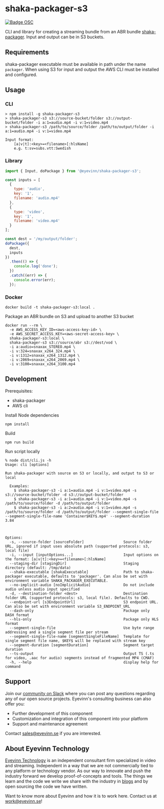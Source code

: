 # shaka-packager-s3

[![Badge OSC](https://img.shields.io/badge/Evaluate-24243B?style=for-the-badge&logo=data:image/svg+xml;base64,PHN2ZyB3aWR0aD0iMjQiIGhlaWdodD0iMjQiIHZpZXdCb3g9IjAgMCAyNCAyNCIgZmlsbD0ibm9uZSIgeG1sbnM9Imh0dHA6Ly93d3cudzMub3JnLzIwMDAvc3ZnIj4KPGNpcmNsZSBjeD0iMTIiIGN5PSIxMiIgcj0iMTIiIGZpbGw9InVybCgjcGFpbnQwX2xpbmVhcl8yODIxXzMxNjcyKSIvPgo8Y2lyY2xlIGN4PSIxMiIgY3k9IjEyIiByPSI3IiBzdHJva2U9ImJsYWNrIiBzdHJva2Utd2lkdGg9IjIiLz4KPGRlZnM%2BCjxsaW5lYXJHcmFkaWVudCBpZD0icGFpbnQwX2xpbmVhcl8yODIxXzMxNjcyIiB4MT0iMTIiIHkxPSIwIiB4Mj0iMTIiIHkyPSIyNCIgZ3JhZGllbnRVbml0cz0idXNlclNwYWNlT25Vc2UiPgo8c3RvcCBzdG9wLWNvbG9yPSIjQzE4M0ZGIi8%2BCjxzdG9wIG9mZnNldD0iMSIgc3RvcC1jb2xvcj0iIzREQzlGRiIvPgo8L2xpbmVhckdyYWRpZW50Pgo8L2RlZnM%2BCjwvc3ZnPgo%3D)](https://app.osaas.io/browse/eyevinn-shaka-packager-s3)

CLI and library for creating a streaming bundle from an ABR bundle [shaka-packager](https://github.com/shaka-project/shaka-packager). Input and output can be in S3 buckets.

## Requirements

shaka-packager executable must be available in path under the name `packager`. When using S3 for input and output the AWS CLI must be installed and configured.

## Usage

### CLI

```
> npm install -g shaka-packager-s3
> shaka-packager-s3 s3://source-bucket/folder s3://output-bucket/folder -i a:1=audio.mp4 -i v:1=video.mp4
> shaka-packager-s3 /path/to/source/folder /path/to/output/folder -i a:1=audio.mp4 -i v:1=video.mp4

Input format:
    [a|v|t]:<key>=<filename>[:hlsName]
    e.g. t:sv=subs.vtt:Swedish

```

### Library

```javascript
import { Input, doPackage } from '@eyevinn/shaka-packager-s3';

const inputs = [
  {
    type: 'audio',
    key: '1',
    filename: 'audio.mp4'
  },
  {
    type: 'video',
    key: '1',
    filename: 'video.mp4'
  }
];

const dest = '/my/output/folder';
doPackage({
  dest,
  inputs
})
  .then(() => {
    console.log('done');
  })
  .catch((err) => {
    console.error(err);
  });
```

### Docker

```
docker build -t shaka-packager-s3:local .
```

Package an ABR bundle on S3 and upload to another S3 bucket

```
docker run --rm \
  -e AWS_ACCESS_KEY_ID=<aws-access-key-id> \
  -e AWS_SECRET_ACCESS_KEY=<aws-secret-access-key> \
  shaka-packager-s3:local \
  shaka-packager-s3 s3://source/abr s3://dest/vod \
  -i a:audio=snaxax_STEREO.mp4 \
  -i v:324=snaxax_x264_324.mp4 \
  -i v:1312=snaxax_x264_1312.mp4 \
  -i v:2069=snaxax_x264_2069.mp4 \
  -i v:3100=snaxax_x264_3100.mp4
```

## Development

Prerequisites:

- shaka-packager
- AWS cli

Install Node dependencies

```
npm install
```

Build

```
npm run build
```

Run script locally

```
% node dist/cli.js -h
Usage: cli [options]

Run shaka-packager with source on S3 or locally, and output to S3 or local

  Examples:
    $ shaka-packager-s3 -i a:1=audio.mp4 -i v:1=video.mp4 -s s3://source-bucket/folder -d s3://output-bucket/folder
    $ shaka-packager-s3 -i a:1=audio.mp4 -i v:1=video.mp4 -s /path/to/source/folder -d /path/to/output/folder
    $ shaka-packager-s3 -i a:2=audio.mp4 -i v:1=video.mp4 -s /path/to/source/folder -d /path/to/output/folder --segment-single-file --segment-single-file-name 'Container$KEY$.mp4' --segment-duration 3.84



Options:
  -s, --source-folder [sourceFolder]                  Source folder URL, ignored if input uses absolute path (supported protocols: s3, local file)
  -i, --input [inputOptions...]                       Input options on the format: [a|v|t]:<key>=<filename>[:hlsName]
  --staging-dir [stagingDir]                          Staging directory (default: /tmp/data)
  --shaka-executable [shakaExecutable]                Path to shaka-packager executable, defaults to 'packager'. Can also be set with environment variable SHAKA_PACKAGER_EXECUTABLE.
  --no-implicit-audio [noImplicitAudio]               Do not include audio unless audio input specified
  -d, --destination-folder <dest>                     Destination folder URL (supported protocols: s3, local file). Defaults to CWD.
  --endpoint-url [s3EndpointUrl]                      S3 endpoint URL. Can also be set with environment variable S3_ENDPOINT_URL
  --dash-only                                         Package only DASH format
  --hls-only                                          Package only HLS format
  --segment-single-file                               Use byte range addressing and a single segment file per stream
  --segment-single-file-name [segmentSingleFileName]  Template for single segment file name, $KEY$ will be replaced with stream key
  --segment-duration [segmentDuration]                Segment target duration
  --ts-output                                         Output TS (.ts for video, .aac for audio) segments instead of fragmented MP4 (CMAF)
  -h, --help                                          display help for command

```

## Support

Join our [community on Slack](http://slack.streamingtech.se) where you can post any questions regarding any of our open source projects. Eyevinn's consulting business can also offer you:

- Further development of this component
- Customization and integration of this component into your platform
- Support and maintenance agreement

Contact [sales@eyevinn.se](mailto:sales@eyevinn.se) if you are interested.

## About Eyevinn Technology

[Eyevinn Technology](https://www.eyevinntechnology.se) is an independent consultant firm specialized in video and streaming. Independent in a way that we are not commercially tied to any platform or technology vendor. As our way to innovate and push the industry forward we develop proof-of-concepts and tools. The things we learn and the code we write we share with the industry in [blogs](https://dev.to/video) and by open sourcing the code we have written.

Want to know more about Eyevinn and how it is to work here. Contact us at work@eyevinn.se!
